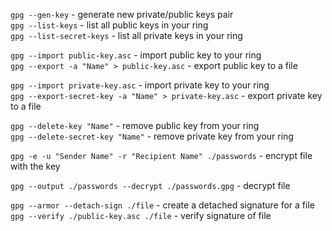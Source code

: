 `gpg --gen-key` - generate new private/public keys pair  
`gpg --list-keys` - list all public keys in your ring  
`gpg --list-secret-keys` - list all private keys in your ring

`gpg --import public-key.asc` - import public key to your ring  
`gpg --export -a "Name" > public-key.asc` - export public key to a file

`gpg --import private-key.asc` - import private key to your ring  
`gpg --export-secret-key -a "Name" > private-key.asc` - export private key to a file

`gpg --delete-key "Name"` - remove public key from your ring  
`gpg --delete-secret-key "Name"` - remove private key from your ring  

`gpg -e -u "Sender Name" -r "Recipient Name" ./passwords` - encrypt file with the key  

`gpg --output ./passwords --decrypt ./passwords.gpg` - decrypt file

`gpg --armor --detach-sign ./file` - create a detached signature for a file  
`gpg --verify ./public-key.asc ./file` - verify signature of file